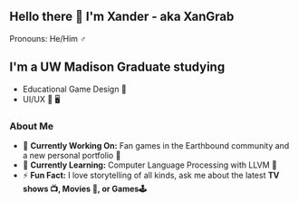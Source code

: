 ## Hello there 👋 I'm Xander - aka XanGrab

Pronouns: He/Him ♂️

## I'm a UW Madison Graduate studying
* Educational Game Design 🎒
* UI/UX 📲 🖥️

### About Me
* 🔭 **Currently Working On:** Fan games in the Earthbound community and a new personal portfolio 🎨
* 🌱 **Currently Learning:** Computer Language Processing with LLVM 💬
* ⚡ **Fun Fact:** I love storytelling of all kinds, ask me about the latest **TV shows 📺, Movies 🎥, or Games🕹️**

